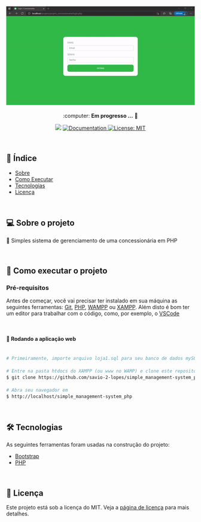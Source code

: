 <h3 align="center">
    <img alt="System" title="System" src="public/gif.gif" width="800px" />
</h3>

<p align="center"> :computer: <strong>Em progresso ...</strong> 🚧</p>

<p align="center"> 
   <img src="https://img.shields.io/badge/version-0.0.1-yellow.svg" />
  
  <a href="https://github.com/savio-2-lopes">
    <img alt="Documentation" src="https://img.shields.io/badge/documentation-yes-brightgreen.svg" target="_blank" />
  </a> 
 
 <a href="https://github.com/savio-2-lopes">
    <img alt="License: MIT" src="https://img.shields.io/badge/License-MIT-blue.svg" target="_blank" />
  </a>
</p>

<br>

## :pushpin: Índice

- [Sobre](#sobre-o-projeto)
- [Como Executar](#executar)
- [Tecnologias](#tecnologias)
- [Licença](#licenca)

<br>

<a id="sobre-o-projeto"></a>

## 💻 Sobre o projeto

:tada: Simples sistema de gerenciamento de uma concessionária em PHP

<br>

<a id="executar"></a>

## 🚀 Como executar o projeto

### Pré-requisitos

Antes de começar, você vai precisar ter instalado em sua máquina as seguintes ferramentas:
[Git](https://git-scm.com), [PHP](https://www.php.net/), [WAMPP](https://www.wampserver.com/en/) ou [XAMPP](https://www.apachefriends.org/pt_br/index.html).
Além disto é bom ter um editor para trabalhar com o código, como, por exemplo, o [VSCode](https://code.visualstudio.com/)

<br>

#### 🧭 Rodando a aplicação web

```bash

# Primeiramente, importe arquivo loja1.sql para seu banco de dados mySQL

# Entre na pasta htdocs do XAMPP (ou www no WAMP) e clone este repositório
$ git clone https://github.com/savio-2-lopes/simple_management-system_php.git

# Abra seu navegador em
$ http://localhost/simple_management-system_php


```

<br>

<a id="tecnologias"></a>

## 🛠 Tecnologias

As seguintes ferramentas foram usadas na construção do projeto:

- [Bootstrap](https://getbootstrap.com/)
- [PHP](https://www.php.net/)

<br>

<a id="licenca"></a>

## :memo: Licença

Este projeto está sob a licença do MIT. Veja a [página de licença](https://opensource.org/licenses/MIT) para mais detalhes.
